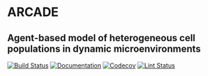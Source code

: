 
# ARCADE

## Agent-based model of heterogeneous cell populations in dynamic microenvironments

[![Build Status](https://github.com/jessicasyu/abm_v3/workflows/build/badge.svg)](https://github.com/jessicasyu/abm_v3/actions?query=workflow%3Abuild)
[![Documentation](https://github.com/jessicasyu/abm_v3/workflows/documentation/badge.svg)](https://jessicasyu.github.io/abm_v3/javadoc/overview-summary.html)
[![Codecov](https://img.shields.io/codecov/c/gh/jessicasyu/abm_v3?token=WD96QNBT7M)](https://codecov.io/gh/jessicasyu/abm_v3)
[![Lint Status](https://github.com/jessicasyu/abm_v3/workflows/lint/badge.svg)](https://github.com/jessicasyu/abm_v3/actions?query=workflow%3Alint)
